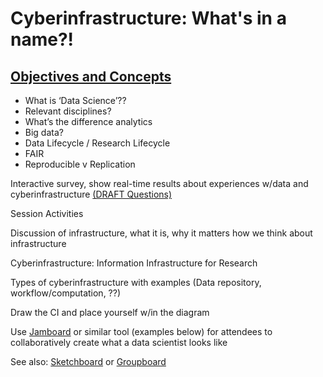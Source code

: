 # Cyberinfrastructure: What's in a name?!

## [Objectives and Concepts](#objectives-and-concepts)

* What is ‘Data Science’??
* Relevant disciplines?
* What’s the difference analytics
* Big data?
* Data Lifecycle / Research Lifecycle
* FAIR
* Reproducible v Replication




Interactive survey, show real-time results about experiences w/data and cyberinfrastructure <a href="https://docs.google.com/document/d/1RVxpM62M_X24q-e5e5dqODHczK50aif7do_LUu7B4jI/edit?usp=sharing">(DRAFT Questions)</a>

Session Activities


Discussion of infrastructure, what it is, why it matters how we think about infrastructure

Cyberinfrastructure: Information Infrastructure for Research

Types of cyberinfrastructure with examples (Data repository, workflow/computation, ??)

Draw the CI and place yourself w/in the diagram 
>
 
Use [Jamboard](https://edu.google.com/products/jamboard/) or similar tool (examples below) for attendees to collaboratively create what a data scientist looks like   

See also:
[Sketchboard](https://sketchboard.io/) or [Groupboard](https://www.groupboard.com/products/)
